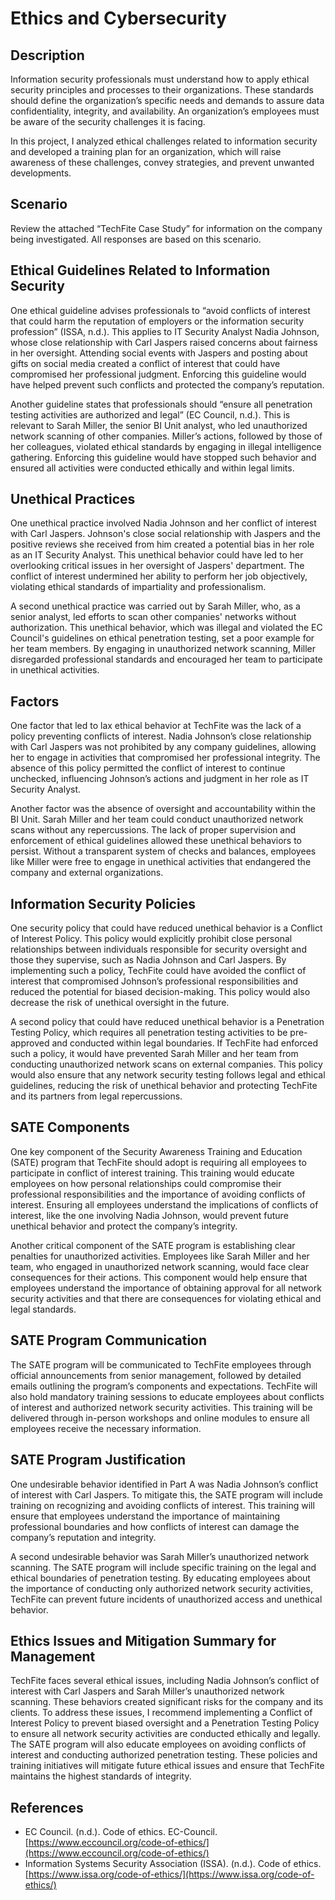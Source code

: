 <h1>Ethics and Cybersecurity</h1>

<h2>Description</h2>

<p>Information security professionals must understand how to apply ethical security principles and processes to their organizations. These standards should define the organization’s specific needs and demands to assure data confidentiality, integrity, and availability. An organization’s employees must be aware of the security challenges it is facing.</p>

<p>In this project, I analyzed ethical challenges related to information security and developed a training plan for an organization, which will raise awareness of these challenges, convey strategies, and prevent unwanted developments.</p>

<h2>Scenario</h2>

Review the attached “TechFite Case Study” for information on the company being investigated. All responses are based on this scenario.

<h2>Ethical Guidelines Related to Information Security</h2>

<p>One ethical guideline advises professionals to “avoid conflicts of interest that could harm the reputation of employers or the information security profession” (ISSA, n.d.). This applies to IT Security Analyst Nadia Johnson, whose close relationship with Carl Jaspers raised concerns about fairness in her oversight. Attending social events with Jaspers and posting about gifts on social media created a conflict of interest that could have compromised her professional judgment. Enforcing this guideline would have helped prevent such conflicts and protected the company’s reputation.</p>

<p></p>Another guideline states that professionals should “ensure all penetration testing activities are authorized and legal” (EC Council, n.d.). This is relevant to Sarah Miller, the senior BI Unit analyst, who led unauthorized network scanning of other companies. Miller’s actions, followed by those of her colleagues, violated ethical standards by engaging in illegal intelligence gathering. Enforcing this guideline would have stopped such behavior and ensured all activities were conducted ethically and within legal limits.</p>

<h2>Unethical Practices</h2>

<p>One unethical practice involved Nadia Johnson and her conflict of interest with Carl Jaspers. Johnson's close social relationship with Jaspers and the positive reviews she received from him created a potential bias in her role as an IT Security Analyst. This unethical behavior could have led to her overlooking critical issues in her oversight of Jaspers' department. The conflict of interest undermined her ability to perform her job objectively, violating ethical standards of impartiality and professionalism.</p>

<p>A second unethical practice was carried out by Sarah Miller, who, as a senior analyst, led efforts to scan other companies' networks without authorization. This unethical behavior, which was illegal and violated the EC Council's guidelines on ethical penetration testing, set a poor example for her team members. By engaging in unauthorized network scanning, Miller disregarded professional standards and encouraged her team to participate in unethical activities.</p>

<h2>Factors</h2>

<p>One factor that led to lax ethical behavior at TechFite was the lack of a policy preventing conflicts of interest. Nadia Johnson’s close relationship with Carl Jaspers was not prohibited by any company guidelines, allowing her to engage in activities that compromised her professional integrity. The absence of this policy permitted the conflict of interest to continue unchecked, influencing Johnson’s actions and judgment in her role as IT Security Analyst.</p>

<p>Another factor was the absence of oversight and accountability within the BI Unit. Sarah Miller and her team could conduct unauthorized network scans without any repercussions. The lack of proper supervision and enforcement of ethical guidelines allowed these unethical behaviors to persist. Without a transparent system of checks and balances, employees like Miller were free to engage in unethical activities that endangered the company and external organizations.</p>

<h2>Information Security Policies</h2>

<p>One security policy that could have reduced unethical behavior is a Conflict of Interest Policy. This policy would explicitly prohibit close personal relationships between individuals responsible for security oversight and those they supervise, such as Nadia Johnson and Carl Jaspers. By implementing such a policy, TechFite could have avoided the conflict of interest that compromised Johnson’s professional responsibilities and reduced the potential for biased decision-making. This policy would also decrease the risk of unethical oversight in the future.</p>

<p>A second policy that could have reduced unethical behavior is a Penetration Testing Policy, which requires all penetration testing activities to be pre-approved and conducted within legal boundaries. If TechFite had enforced such a policy, it would have prevented Sarah Miller and her team from conducting unauthorized network scans on external companies. This policy would also ensure that any network security testing follows legal and ethical guidelines, reducing the risk of unethical behavior and protecting TechFite and its partners from legal repercussions.</p>

<h2>SATE Components</h2>

<p>One key component of the Security Awareness Training and Education (SATE) program that TechFite should adopt is requiring all employees to participate in conflict of interest training. This training would educate employees on how personal relationships could compromise their professional responsibilities and the importance of avoiding conflicts of interest. Ensuring all employees understand the implications of conflicts of interest, like the one involving Nadia Johnson, would prevent future unethical behavior and protect the company’s integrity.</p>

<p>Another critical component of the SATE program is establishing clear penalties for unauthorized activities. Employees like Sarah Miller and her team, who engaged in unauthorized network scanning, would face clear consequences for their actions. This component would help ensure that employees understand the importance of obtaining approval for all network security activities and that there are consequences for violating ethical and legal standards.</p>

<h2>SATE Program Communication</h2>

<p>The SATE program will be communicated to TechFite employees through official announcements from senior management, followed by detailed emails outlining the program’s components and expectations. TechFite will also hold mandatory training sessions to educate employees about conflicts of interest and authorized network security activities. This training will be delivered through in-person workshops and online modules to ensure all employees receive the necessary information.</p>

<h2>SATE Program Justification</h2>

<p>One undesirable behavior identified in Part A was Nadia Johnson’s conflict of interest with Carl Jaspers. To mitigate this, the SATE program will include training on recognizing and avoiding conflicts of interest. This training will ensure that employees understand the importance of maintaining professional boundaries and how conflicts of interest can damage the company’s reputation and integrity.</p>

<p>A second undesirable behavior was Sarah Miller’s unauthorized network scanning. The SATE program will include specific training on the legal and ethical boundaries of penetration testing. By educating employees about the importance of conducting only authorized network security activities, TechFite can prevent future incidents of unauthorized access and unethical behavior.</p>

<h2>Ethics Issues and Mitigation Summary for Management</h2>

<p>TechFite faces several ethical issues, including Nadia Johnson’s conflict of interest with Carl Jaspers and Sarah Miller’s unauthorized network scanning. These behaviors created significant risks for the company and its clients. To address these issues, I recommend implementing a Conflict of Interest Policy to prevent biased oversight and a Penetration Testing Policy to ensure all network security activities are conducted ethically and legally. The SATE program will also educate employees on avoiding conflicts of interest and conducting authorized penetration testing. These policies and training initiatives will mitigate future ethical issues and ensure that TechFite maintains the highest standards of integrity.</p>

<h2>References</h2>

- EC Council. (n.d.). Code of ethics. EC-Council. [https://www.eccouncil.org/code-of-ethics/](https://www.eccouncil.org/code-of-ethics/)
- Information Systems Security Association (ISSA). (n.d.). Code of ethics. [https://www.issa.org/code-of-ethics/](https://www.issa.org/code-of-ethics/)
